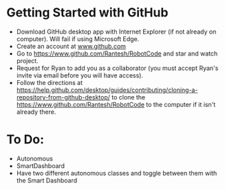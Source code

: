 # Getting Started with GitHub
* Download GitHub desktop app with Internet Explorer (if not already on computer).  Will fail if using Microsoft Edge.
* Create an account at www.github.com
* Go to https://www.github.com/Rantesh/RobotCode and star and watch project.
* Request for Ryan to add you as a collaborator (you must accept Ryan's invite via email before you will have access).
* Follow the directions at https://help.github.com/desktop/guides/contributing/cloning-a-repository-from-github-desktop/ to clone the https://www.github.com/Rantesh/RobotCode to the computer if it isn't already there.


# To Do:
* Autonomous
* SmartDashboard
* Have two different autonomous classes and toggle between them with the Smart Dashboard

